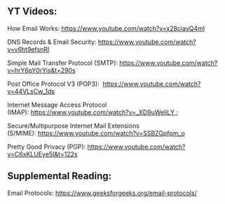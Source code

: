 ## YT Videos:

How Email Works: https://www.youtube.com/watch?v=x28ciavQ4mI

DNS Records & Email Security: https://www.youtube.com/watch?v=v6ht9efsnRI

Simple Mail Transfer Protocol (SMTP): https://www.youtube.com/watch?v=hrY6pY0rYis&t=290s

Post Office Protocol V3 (POP3):  https://www.youtube.com/watch?v=44VLsCw_1ds

Internet Message Access Protocol (IMAP): https://www.youtube.com/watch?v=_XD9uWeliLY ;

Secure/Multipurpose Internet Mail Extensions (S/MIME): https://www.youtube.com/watch?v=SSBZGpfpm_o

Pretty Good Privacy (PGP): https://www.youtube.com/watch?v=C6xKLUEye5I&t=122s


## Supplemental Reading:

Email Protocols: https://www.geeksforgeeks.org/email-protocols/
